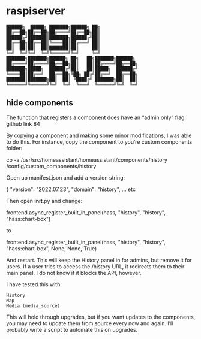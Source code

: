 # raspiserver

````
██████╗  █████╗ ███████╗██████╗ ██╗              
██╔══██╗██╔══██╗██╔════╝██╔══██╗██║              
██████╔╝███████║███████╗██████╔╝██║              
██╔══██╗██╔══██║╚════██║██╔═══╝ ██║              
██║  ██║██║  ██║███████║██║     ██║              
╚═╝  ╚═╝╚═╝  ╚═╝╚══════╝╚═╝     ╚═╝              
███████╗███████╗██████╗ ██╗   ██╗███████╗██████╗ 
██╔════╝██╔════╝██╔══██╗██║   ██║██╔════╝██╔══██╗
███████╗█████╗  ██████╔╝██║   ██║█████╗  ██████╔╝
╚════██║██╔══╝  ██╔══██╗╚██╗ ██╔╝██╔══╝  ██╔══██╗
███████║███████╗██║  ██║ ╚████╔╝ ███████╗██║  ██║
╚══════╝╚══════╝╚═╝  ╚═╝  ╚═══╝  ╚══════╝╚═╝  ╚═╝
````

## hide components

The function that registers a component does have an “admin only” flag: github link 84

By copying a component and making some minor modifications, I was able to do this. For instance, copy the component to you’re custom components folder:

cp -a /usr/src/homeassistant/homeassistant/components/history /config/custom_components/history

Open up manifest.json and add a version string:

{
  "version": "2022.07.23",
  "domain": "history",
  ... etc

Then open __init__.py and change:

frontend.async_register_built_in_panel(hass, "history", "history", "hass:chart-box")

to

frontend.async_register_built_in_panel(hass, "history", "history", "hass:chart-box", None, None, True)

And restart. This will keep the History panel in for admins, but remove it for users. If a user tries to access the /history URL, it redirects them to their main panel. I do not know if it blocks the API, however.

I have tested this with:

    History
    Map
    Media (media_source)

This will hold through upgrades, but if you want updates to the components, you may need to update them from source every now and again. I’ll probably write a script to automate this on upgrades.